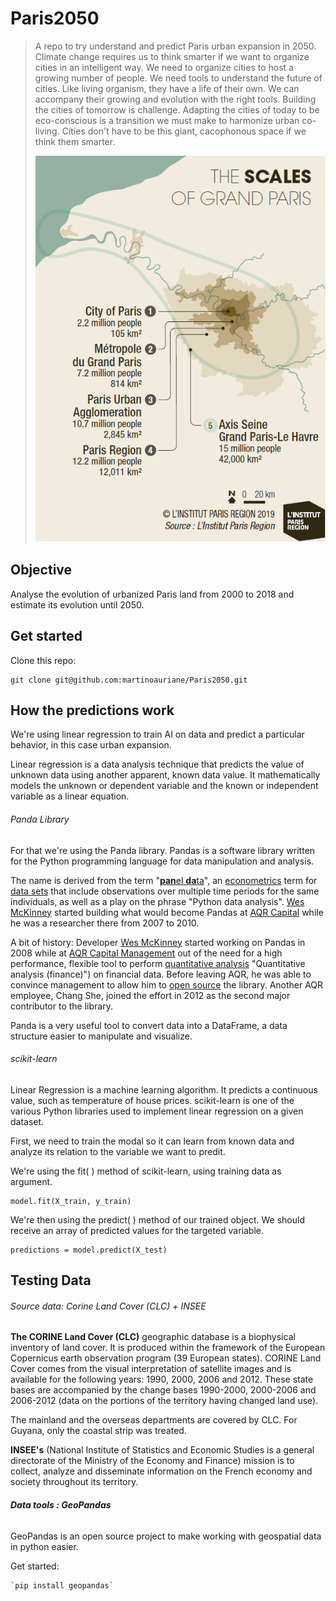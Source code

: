 # Paris2050

> A repo to try understand and predict Paris urban expansion in 2050. Climate change requires us to think smarter if we want to organize cities in an intelligent way. We need to organize cities to host a growing number of people. We need tools to understand the future of cities. Like living organism, they have a life of their own. We can accompany their growing and evolution with the right tools. Building the cities of tomorrow is challenge. Adapting the cities of today to be eco-conscious is a transition we must make to harmonize urban co-living. Cities don't have to be this giant, cacophonous space if we think them smarter.
>
> ![1760528591819](image/README/1760528591819.png)

## Objective

Analyse the evolution of urbanized Paris land from 2000 to 2018 and estimate its evolution until 2050.

## Get started

Clone this repo:

```
git clone git@github.com:martinoauriane/Paris2050.git
```

## How the predictions work

We're using linear regression to train AI on data and predict a particular behavior, in this case urban expansion.

Linear regression is a data analysis technique that predicts the value of unknown data using another apparent, known data value. It mathematically models the unknown or dependent variable and the known or independent variable as a linear equation.

###### Panda Library

For that we're using the Panda library. Pandas is a software library written for the Python programming language for data manipulation and analysis.

The name is derived from the term "[**pan**el **da**ta](https://en.wikipedia.org/wiki/Panel_data "Panel data")", an [econometrics](https://en.wikipedia.org/wiki/Econometrics "Econometrics") term for [data sets](https://en.wikipedia.org/wiki/Data_set "Data set") that include observations over multiple time periods for the same individuals, as well as a play on the phrase "Python data analysis". [Wes McKinney](https://en.wikipedia.org/wiki/Wes_McKinney "Wes McKinney") started building what would become Pandas at [AQR Capital](https://en.wikipedia.org/wiki/AQR_Capital "AQR Capital") while he was a researcher there from 2007 to 2010.

A bit of history: Developer [Wes McKinney](https://en.wikipedia.org/wiki/Wes_McKinney "Wes McKinney") started working on Pandas in 2008 while at [AQR Capital Management](https://en.wikipedia.org/wiki/AQR_Capital "AQR Capital") out of the need for a high performance, flexible tool to perform [quantitative analysis](<https://en.wikipedia.org/wiki/Quantitative_analysis_(finance)>) "Quantitative analysis (finance)") on financial data. Before leaving AQR, he was able to convince management to allow him to [open source](https://en.wikipedia.org/wiki/Open_source "Open source") the library. Another AQR employee, Chang She, joined the effort in 2012 as the second major contributor to the library.

Panda is a very useful tool to convert data into a DataFrame, a data structure easier to manipulate and visualize.

###### scikit-learn

Linear Regression is a machine learning algorithm. It predicts a continuous value, such as temperature of house prices. scikit-learn is one of the various Python libraries used to implement linear regression on a given dataset.

First, we need to train the modal so it can learn from known data and analyze its relation to the variable we want to predit.

We're using the fit( ) method of scikit-learn, using training data as argument.

```
model.fit(X_train, y_train)
```

We're then using the predict( ) method of our trained object. We should receive an array of predicted values for the targeted variable.

```
predictions = model.predict(X_test)
```

## Testing Data

###### Source data: Corine Land Cover (CLC) + INSEE

**The CORINE Land Cover (CLC)** geographic database is a biophysical inventory of land cover. It is produced within the framework of the European Copernicus earth observation program (39 European states). CORINE Land Cover comes from the visual interpretation of satellite images and is available for the following years: 1990, 2000, 2006 and 2012. These state bases are accompanied by the change bases 1990-2000, 2000-2006 and 2006-2012 (data on the portions of the territory having changed land use).

The mainland and the overseas departments are covered by CLC. For Guyana, only the coastal strip was treated.

**INSEE's** (National Institute of Statistics and Economic Studies is a general directorate of the Ministry of the Economy and Finance) mission is to collect, analyze and disseminate information on the French economy and society throughout its territory.

###### **Data tools : GeoPandas**

GeoPandas is an open source project to make working with geospatial data in python easier.

Get started:

```
`pip install geopandas`
```
